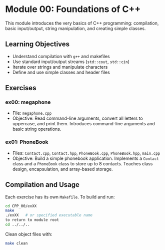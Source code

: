 # Module 00: Foundations of C++

This module introduces the very basics of C++ programming: compilation, basic input/output, string manipulation, and creating simple classes.

## Learning Objectives

- Understand compilation with `g++` and makefiles
- Use standard input/output streams (`std::cout`, `std::cin`)
- Iterate over strings and manipulate characters
- Define and use simple classes and header files

## Exercises

### ex00: megaphone
- File: `megaphone.cpp`
- Objective: Read command-line arguments, convert all letters to uppercase, and print them. Introduces command-line arguments and basic string operations.

### ex01: PhoneBook
- Files: `Contact.cpp`, `Contact.hpp`, `PhoneBook.cpp`, `PhoneBook.hpp`, `main.cpp`
- Objective: Build a simple phonebook application. Implements a `Contact` class and a `PhoneBook` class to store up to 8 contacts. Teaches class design, encapsulation, and array-based storage.

## Compilation and Usage

Each exercise has its own `Makefile`. To build and run:

```bash
cd CPP_00/exXX
make
./exXX   # or specified executable name
to return to module root
cd ../../..
```

Clean object files with:

```bash
make clean
```
